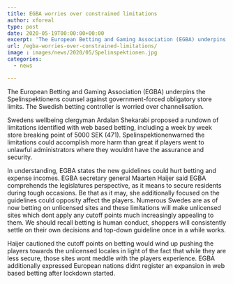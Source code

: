 ```yaml
---
title: EGBA worries over constrained limitations
author: xforeal 
type: post
date: 2020-05-19T00:00:00+00:00
excerpt: 'The European Betting and Gaming Association (EGBA) underpins the Spelinspektionens counsel against government-forced obligatory store limits '
url: /egba-worries-over-constrained-limitations/
image : images/news/2020/05/Spelinspektionen.jpg
categories:
  - news

---
```

The European Betting and Gaming Association (EGBA) underpins the Spelinspektionens counsel against government-forced obligatory store limits. The Swedish betting controller is worried over channelisation. 

Swedens wellbeing clergyman Ardalan Shekarabi proposed a rundown of limitations identified with web based betting, including a week by week store breaking point of 5000 SEK (471). Spelinspektionenwarned the limitations could accomplish more harm than great if players went to unlawful administrators where they wouldnt have the assurance and security. 

In understanding, EGBA states the new guidelines could hurt betting and expense incomes. EGBA secretary general Maarten Haijer said EGBA comprehends the legislatures perspective, as it means to secure residents during tough occasions. Be that as it may, she additionally focused on the guidelines could opposity affect the players. Numerous Swedes are as of now betting on unlicensed sites and these limitations will make unlicensed sites which dont apply any cutoff points much increasingly appealing to them. We should recall betting is human conduct, shoppers will consistently settle on their own decisions and top-down guideline once in a while works. 

Haijer cautioned the cutoff points on betting would wind up pushing the players towards the unlicensed locales in light of the fact that while they are less secure, those sites wont meddle with the players experience. EGBA additionally expressed European nations didnt register an expansion in web based betting after lockdown started.